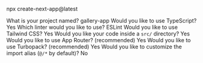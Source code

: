 npx create-next-app@latest

What is your project named?                                       gallery-app
Would you like to use TypeScript?                                 Yes
Which linter would you like to use?                               ESLint 
Would you like to use Tailwind CSS?                               Yes
Would you like your code inside a `src/` directory?               Yes
Would you like to use App Router? (recommended)                   Yes
Would you like to use Turbopack? (recommended)                    Yes
Would you like to customize the import alias (`@/*` by default)?  No
